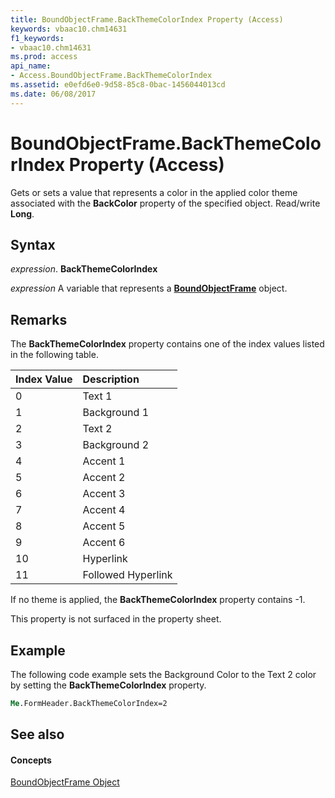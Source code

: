 ```yaml
---
title: BoundObjectFrame.BackThemeColorIndex Property (Access)
keywords: vbaac10.chm14631
f1_keywords:
- vbaac10.chm14631
ms.prod: access
api_name:
- Access.BoundObjectFrame.BackThemeColorIndex
ms.assetid: e0efd6e0-9d58-85c8-0bac-1456044013cd
ms.date: 06/08/2017
---
```



# BoundObjectFrame.BackThemeColorIndex Property (Access)

Gets or sets a value that represents a color in the applied color theme associated with the **BackColor** property of the specified object. Read/write **Long**.


## Syntax

 _expression_. **BackThemeColorIndex**

 _expression_ A variable that represents a **[BoundObjectFrame](boundobjectframe-object-access.md)** object.


## Remarks

The **BackThemeColorIndex** property contains one of the index values listed in the following table.



|**Index Value**|**Description**|
|:-----|:-----|
|0|Text 1|
|1|Background 1|
|2|Text 2|
|3|Background 2|
|4|Accent 1|
|5|Accent 2|
|6|Accent 3|
|7|Accent 4|
|8|Accent 5|
|9|Accent 6|
|10|Hyperlink|
|11|Followed Hyperlink|
If no theme is applied, the **BackThemeColorIndex** property contains -1.

This property is not surfaced in the property sheet.


## Example

The following code example sets the Background Color to the Text 2 color by setting the **BackThemeColorIndex** property.


```vb
Me.FormHeader.BackThemeColorIndex=2
```


## See also


#### Concepts


[BoundObjectFrame Object](boundobjectframe-object-access.md)

